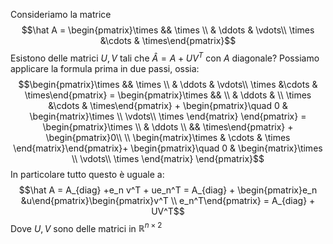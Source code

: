 Consideriamo la matrice $$\hat A = \begin{pmatrix}\times && \times \\ & \ddots & \vdots\\ \times &\cdots & \times\end{pmatrix}$$
Esistono delle matrici $U,V$ tali che $\hat A = A +UV^T$ con $A$ diagonale?
Possiamo applicare la formula prima in due passi, ossia: $$\begin{pmatrix}\times && \times \\ & \ddots & \vdots\\ \times &\cdots & \times\end{pmatrix} = \begin{pmatrix}\times && \\ & \ddots & \\ \times &\cdots & \times\end{pmatrix} + \begin{pmatrix}\quad 0 & \begin{matrix}\times \\ \vdots\\ \times \end{matrix} \end{pmatrix} = \begin{pmatrix}\times \\ & \ddots \\ && \times\end{pmatrix} + \begin{pmatrix}0\\ \\ \begin{matrix}\times & \cdots & \times \end{matrix}\end{pmatrix}+ \begin{pmatrix}\quad 0 & \begin{matrix}\times \\ \vdots\\ \times \end{matrix} \end{pmatrix}$$
In particolare tutto questo è uguale a: $$\hat A = A_{diag} +e_n v^T + ue_n^T = A_{diag} + \begin{pmatrix}e_n &u\end{pmatrix}\begin{pmatrix}v^T \\ e_n^T\end{pmatrix} = A_{diag} + UV^T$$
Dove $U,V$ sono delle matrici in $\mathbb R^{n \times 2}$